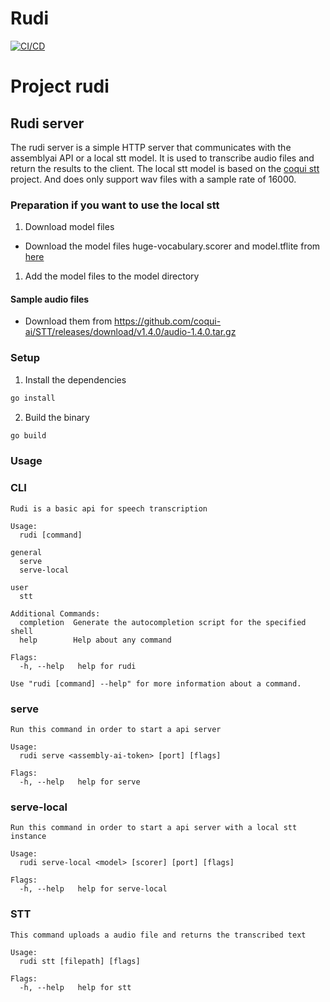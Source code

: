 # Rudi 
[![CI/CD](https://github.com/DooomiT/rudi-go/actions/workflows/cicd.yml/badge.svg)](https://github.com/DooomiT/rudi-go/actions/workflows/cicd.yml)

# Project rudi

## Rudi server

The rudi server is a simple HTTP server that communicates with the assemblyai API or a local stt model. It is used to transcribe audio files and return the results to the client.
The local stt model is based on the [coqui stt](https://github.com/coqui-ai/STT) project. And does only support wav files with a sample rate of 16000.

### Preparation if you want to use the local stt

1. Download model files
- Download the model files huge-vocabulary.scorer and model.tflite from [here](https://coqui.ai/english/coqui/v1.0.0-huge-vocab)

1. Add the model files to the model directory

#### Sample audio files

- Download them from https://github.com/coqui-ai/STT/releases/download/v1.4.0/audio-1.4.0.tar.gz

### Setup

1. Install the dependencies

```bash
go install
```

2. Build the binary

```bash
go build
```

### Usage


### CLI
```plain
Rudi is a basic api for speech transcription

Usage:
  rudi [command]

general
  serve       
  serve-local 

user
  stt         

Additional Commands:
  completion  Generate the autocompletion script for the specified shell
  help        Help about any command

Flags:
  -h, --help   help for rudi

Use "rudi [command] --help" for more information about a command.
```

### serve

```plain
Run this command in order to start a api server

Usage:
  rudi serve <assembly-ai-token> [port] [flags]

Flags:
  -h, --help   help for serve
```

### serve-local

```plain
Run this command in order to start a api server with a local stt instance

Usage:
  rudi serve-local <model> [scorer] [port] [flags]

Flags:
  -h, --help   help for serve-local
```

### STT

```plain
This command uploads a audio file and returns the transcribed text

Usage:
  rudi stt [filepath] [flags]

Flags:
  -h, --help   help for stt
```
